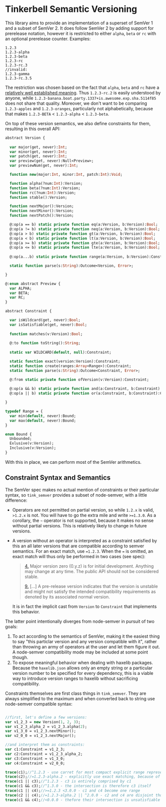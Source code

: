 # Tinkerbell Semantic Versioning

This library aims to provide an implementation of a superset of SemVer 1 and a subset of SemVer 2. It does follow SemVer 2 by adding support for prerelease notation, however it is restricted to either `alpha`, `beta` or `rc` with an optional prerelease counter. Examples:

```
1.2.3
1.2.3-alpha
1.2.3-beta
1.2.3-rc
1.2.3-rc.3
//invalid:
1.2.3-gamma
1.2.3-rc.3.5
```

The restriction was chosen based on the fact that `alpha`, `beta` and `rc` have a [relatively well established meaning](https://en.wikipedia.org/wiki/Software_release_life_cycle). Thus `1.2.3-rc.2` is easily understood by anyone, while `1.2.3-banana.boat.party.1337+is.awesome.exp.sha.5114f85` does not share that quality. Moreover, we don't want to be comparing `1.2.3-apples` and `1.2.3-oranges`, particularly not alphabetically, because that makes `1.2.3-BETA` < `1.2.3-alpha` < `1.2.3-beta`.

On top of these version semantics, we also define constraints for them, resulting in this overall API:

```haxe
abstract Version {
  
  var major(get, never):Int;
  var minor(get, never):Int;
  var patch(get, never):Int;
  var preview(get, never):Null<Preview>;
  var previewNum(get, never):Int;

  function new(major:Int, minor:Int, patch:Int):Void;

  function alpha(?num:Int):Version;
  function beta(?num:Int):Version;
  function rc(?num:Int):Version;
  function stable():Version;

  function nextMajor():Version;  
  function nextMinor():Version;  
  function nextPatch():Version;

  @:op(a == b) static private function eq(a:Version, b:Version):Bool;
  @:op(a != b) static private function neq(a:Version, b:Version):Bool;
  @:op(a > b) static private function gt(a:Version, b:Version):Bool;
  @:op(a < b) static private function lt(a:Version, b:Version):Bool;
  @:op(a >= b) static private function gte(a:Version, b:Version):Bool;
  @:op(a <= b) static private function lte(a:Version, b:Version):Bool;
  
  @:op(a...b) static private function range(a:Version, b:Version):Constraint;

  static function parse(s:String):Outcome<Version, Error>;

}

@:enum abstract Preview {
  var ALPHA;
  var BETA;
  var RC;
}

abstract Constraint {

  var isWildcard(get, never):Bool;
  var isSatisfiable(get, never):Bool;
  
  function matches(v:Version):Bool;
  
  @:to function toString():String;
  
  static var WILDCARD(default, null):Constraint;

  static function exact(version:Version):Constraint;
  static function create(ranges:Array<Range>):Constraint;
  static function parse(s:String):Outcome<Constraint, Error>;

  @:from static private function ofVersion(v:Version):Constraint;
  
  @:op(a && b) static private function and(a:Constraint, b:Constraint):Constraint;
  @:op(a || b) static private function or(a:Constraint, b:Constraint):Constraint;

}

typedef Range = {
  var min(default, never):Bound;
  var max(default, never):Bound;
}

enum Bound {
  Unbounded;
  Exlusive(v:Version);
  Inclusive(v:Version);
}
```

With this in place, we can perform most of the SemVer arithmetics.

## Constraint Syntax and Semantics

The SemVer spec makes no actual mention of constraints or their particular syntax, so `tink_semver` provides a subset of node-semver, with a little difference:

- Operators are not permitted on partial version, so while `1.2.x` is valid, `>1.2.x` is not. You will have to go the extra mile and write `>=1.3.0`. As a corollary, the `~` operator is not supported, because it makes no sense without partial versions. This is relatively likely to change in future versions.
- A version without an operator is interpreted as a constraint satisfied by this an all later versions that are compatible according to semver semantics. For an exact match, use `=1.2.3`. When the `=` is omitted, an exact match will thus only be performed in two cases (see spec):

  > [4.](http://semver.org/#spec-item-4) Major version zero (0.y.z) is for initial development. Anything may change at any time. The public API should not be considered stable.
  >
  > [9.](http://semver.org/#spec-item-9) [...] A pre-release version indicates that the version is unstable and might not satisfy the intended compatibility requirements as denoted by its associated normal version. 

  It is in fact the implicit cast from `Version` to `Constraint` that implements this behavior.

The latter point intentionally diverges from node-semver in pursuit of two goals:

1. To act according to the semantics of SemVer, making it the easiest thing to say "this particlar version and any version compatible with it", rather than throwing an army of operators at the user and let them figure it out. A node-semver compatibility mode may be included at some point though. 
2. To expose meaningful behavior when dealing with haxelib packages. Because the `haxelib.json` allows only an empty string or a particular version number to be specified for every dependency, this is a viable way to introduce version ranges to haxelib without sacrificing compatibility.

Constraints themselves are first class things in `tink_semver`. They are always simplified to the maximum and when converted back to string use node-semver compatible syntax:

```haxe

//first, let's define a few versions:
var v1_2_3 = new Version(1, 2, 3);
var v1_2_3_alpha_2 = v1_2_3.alpha(2);
var v1_3_0 = v1_2_3.nextMinor();
var v2_0_0 = v1_2_3.nextMajor();

//and interpret them as constraints:
var c1:Constraint = v1_2_3;
var c2:Constraint = v1_2_3_alpha_2;
var c3:Constraint = v1_3_0;
var c4:Constraint = v2_0_0;

trace(c1);//^1.2.3 - use carret for most compact explicit range representation
trace(c2);//=1.2.3-alpha.2 - explicitly use exact matching, because of prerelease
trace(c1 || c3);//^1.2.3 - c3 is entirely comprised by c1
trace(c1 && c3);//^1.3.0 - the intersection is therefore c3 itself
trace(c1 || c4);//>=1.2.3 <3.0.0 - c1 and c4 become one range
trace(c2 || c4);//=1.2.3-alpha.2 || ^2.0.0 - c2 and c4 are disjoint though
trace(c1 && c4);//<0.0.0 - thefore their intersection is unsatisfiable
```
